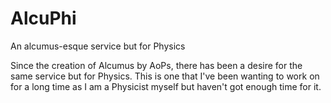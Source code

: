 # AlcuPhi
An alcumus-esque service but for Physics

Since the creation of Alcumus by AoPs, there has been a desire for the same service but for Physics. This is one that I've been wanting to work on for a long time as I am a Physicist myself but haven't got enough time for it.
